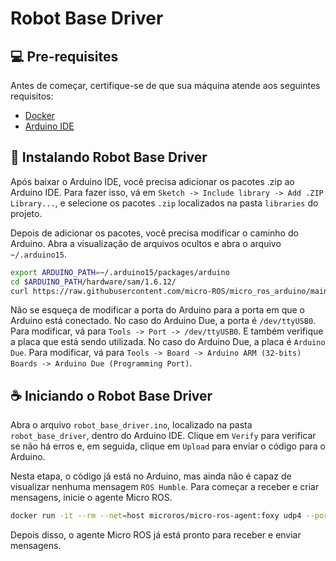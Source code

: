 # Robot Base Driver

## 💻 Pre-requisites

Antes de começar, certifique-se de que sua máquina atende aos seguintes requisitos:

* [Docker](https://docs.docker.com/get-docker/)
* [Arduino IDE](https://www.arduino.cc/en/software)

## 🚀 Instalando Robot Base Driver

Após baixar o Arduino IDE, você precisa adicionar os pacotes .zip ao Arduino IDE. Para fazer isso, vá em `Sketch -> Include library -> Add .ZIP Library...`, e selecione os pacotes `.zip` localizados na pasta `libraries` do projeto.

Depois de adicionar os pacotes, você precisa modificar o caminho do Arduino. Abra a visualização de arquivos ocultos e abra o arquivo `~/.arduino15`.

```bash
export ARDUINO_PATH=~/.arduino15/packages/arduino
cd $ARDUINO_PATH/hardware/sam/1.6.12/
curl https://raw.githubusercontent.com/micro-ROS/micro_ros_arduino/main/extras/patching_boards/platform_arduinocore_sam.txt > platform.txt
```

Não se esqueça de modificar a porta do Arduino para a porta em que o Arduino está conectado. No caso do Arduino Due, a porta é `/dev/ttyUSB0`. Para modificar, vá para `Tools -> Port -> /dev/ttyUSB0`. E também verifique a placa que está sendo utilizada. No caso do Arduino Due, a placa é `Arduino Due`. Para modificar, vá para `Tools -> Board -> Arduino ARM (32-bits) Boards -> Arduino Due (Programming Port)`.

## ☕ Iniciando o Robot Base Driver

Abra o arquivo `robot_base_driver.ino`, localizado na pasta `robot_base_driver`, dentro do Arduino IDE. Clique em `Verify` para verificar se não há erros e, em seguida, clique em `Upload` para enviar o código para o Arduino.

Nesta etapa, o código já está no Arduino, mas ainda não é capaz de visualizar nenhuma mensagem `ROS Humble`. Para começar a receber e criar mensagens, inicie o agente Micro ROS.

```bash
docker run -it --rm --net=host microros/micro-ros-agent:foxy udp4 --port 8888 -v6
```
Depois disso, o agente Micro ROS já está pronto para receber e enviar mensagens.
